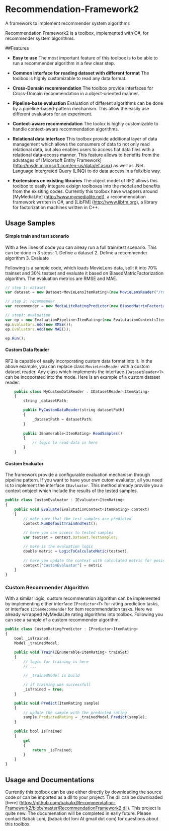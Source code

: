 Recommendation-Framework2
=========================

A framework to implement recommender system algorithms

Recommendation Framework2 is a toolbox, implemented with C#, for recommender system algorithms.


##Features

* __Easy to use__
The most important feature of this toolbox is to be able to run a recommender algorithm in a few clear step.

* __Common interface for reading dataset with different format__
The toolbox is highly customizable to read any data format. 

* __Cross-Domain recommendation__
The toolbox provide interfaces for Cross-Domain recommendation in a object-oriented manner.

* __Pipeline-base evaluation__
Evaluation of different algorithms can be done by a pipeline-based-pattern mechanism. This allow the easily use different evaluators for an experiment.

* __Context-aware recommendation__
The toolox is highly customizable to handle context-aware recommendation algorithms.

* __Relational data interface__
This toolbox provide additional layer of data management which allows the consumers of data to not only read relational data, but also enables users to access flat data files with a relational data-access manner. This feature allows to benefits from the advatages of [Micorsoft Entity Framework] (http://msdn.microsoft.com/en-us/data/ef.aspx) as well as .Net Language Intergrated Query (LINQ) to do data access in a felixible way.

* __Exetensions on existing libraries__
The object model of RF2 allows this toolbox to easily integare exisign toolboxes into the model and benefits from the exisiting codes. Currently this toolbox have wrappers around [MyMediaLite] (http://www.mymedialite.net), a recommendation framework wrriten in C#, and [LibFM] (http://www.libfm.org), a library for factorization machines written in C++.

## Usage Samples

#### Simple train and test scenario
With a few lines of code you can alreay run a full train/test scenario. This can be done in 3 steps: 1. Define a dataset 2. Define a recommender algorithm 3. Evaluate

Following is a sample code, which loads MovieLens data, split it into 70% trainset and 30% testset and evaluate it based on BiasedMatricFactorization algorithm. The evaluation metrics are RMSE and MAE.

```javascript
// step 1: dataset            
var dataset = new Dataset<MovieLensItemRating>(new MovieLensReader("/ratings.dat"), 0.7);

// step 2: recommender
var recommender = new MediaLiteRatingPredictor(new BiasedMatrixFactorization());

// step3: evaluation
var ep = new EvaluationPipeline<ItemRating>(new EvalutationContext<ItemRating>(recommender, dataset));
ep.Evaluators.Add(new RMSE());
ep.Evaluators.Add(new MAE());

ep.Run();
```

#### Custom Data Reader
RF2 is capable of easily incorporating custom data format into it. In the above example, you can replace class ```MovieLensReader``` with a custom dataset reader. Any class which implements the interface ```IDatasetReader<T>``` can be incoporated into the mode.
Here is an example of a custom dataset reader.

```javascript
    public class MyCustomDataReader : IDatasetReader<ItemRating>
    {
        string _datasetPath;

        public MyCustomDataReader(string datasetPath)
        {
            _datasetPath = datasetPath;
        }
        
        public IEnumerable<ItemRating> ReadSamples()
        {
            // logic to read data is here
        }
    }
```

#### Custom Evaluator
The framework provide a configurable evaluation mechanism through pipeline pattern. If you want to have your own cutom evaluator, all you need is to implement the interface ```IEavluator```. This method already provide you a context onbject which include the results of the tested samples.

```javascript
public class CustomEvaluator : IEvaluator<ItemRating>
{
    public void Evaluate(EvalutationContext<ItemRating> context)
    {
        // make sure that the test samples are predicted
        context.RunDefaultTrainAndTest();
        
        // here you can access to tested samples
        var testset = context.Dataset.TestSamples;

        // here is the evaluation logic
        double metric = LogicToCalculateMetic(testset);
        
        // here you update the context with calculated metric for posisble re-use by other evaluators
        context["CustomEvaluator"] = metric
    }
}
```

### Custom Recommender Algorithm
With a similar logic, custom recommenation algorithm can be implemented by implementing either interface ```IPredictor<T>``` for rating prediction tasks, or interface ```IItemRecommender``` for item recommendation tasks. Here we already wrrapped MyMediaLite rating algorithms into toolbox. Following you can see a sample of a custom recommender algorithm.


```javascript
public class CustomRatingPredictor : IPredictor<ItemRating>
{
    bool _isTrained;
    Model _trainedModel;

    public void Train(IEnumerable<ItemRating> trainSet)
    {
        // logic for training is here
        // ...
        
        // _trainedModel is build

        // if training was successfull
        _isTrained = true;
    }

    public void Predict(ItemRating sample)
    {
        // update the sample with the predicted rating
        sample.PredictedRating = _trainedModel.Predict(sample);
    }
    
    public bool IsTrained
    {
        get
        {
            return _isTrained;
        }
    }
}
```

## Usage and Documentations
Currently this toolbox can be use either directly by downloading the source code or can be imported as a dll to your project. The dll can be downloaded [here] (https://github.com/babakx/Recommendation-Framework2/blob/master/RecommendationFramework2.dll). 
This project is quite new. The documenation will be completed in early future. Please contact Babak Loni, (babak dot loni At gmail dot com) for questions about this toolbox.
